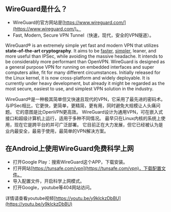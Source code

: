 ## WireGuard是什么？

* WireGuard的官方网站是[https://www.wireguard.com/](https://www.wireguard.com/)。
* Fast, Modern, Secure VPN Tunnel（快速，现代，安全的VPN隧道）。

WireGuard® is an extremely simple yet fast and modern VPN that utilizes **state-of-the-art cryptography**. It aims to be [faster](https://www.wireguard.com/performance/), [simpler](https://www.wireguard.com/quickstart/), leaner, and more useful than IPSec, while avoiding the massive headache. It intends to be considerably more performant than OpenVPN. WireGuard is designed as a general purpose VPN for running on embedded interfaces and super computers alike, fit for many different circumstances. Initially released for the Linux kernel, it is now cross-platform and widely deployable. It is currently under heavy development, but already it might be regarded as the most secure, easiest to use, and simplest VPN solution in the industry.

WireGuard®是一种极其简单但又快速且现代的VPN，它采用了最先进的密码术。 与IPSec相比，它更快，更简单，更精简，更有用，同时避免大规模让人头痛问题。 它的意图是比OpenVPN更高效。 WireGuard设计为通用VPN，可在嵌入式接口和超级计算机上运行，适用于多种不同情况。 最早只在Linux内核的系统上使用，现在它是跨平台的并可广泛部署。 它目前正在大力发展，但它已经被认为是业内最安全，最易于使用，最简单的VPN解决方案。

## 在Android上使用WireGuard免费科学上网

* 打开Google Play：搜索WireGuard这个APP，下载安装。
* 打开网站[https://tunsafe.com/vpn](https://tunsafe.com/vpn)，下载配置文件。
* 导入配置文件，开启科学上网模式。
* 打开Google，youtube等404网站访问。

详情请查看youtube视频[https://youtu.be/y9klckzDbBU](https://youtu.be/y9klckzDbBU)
